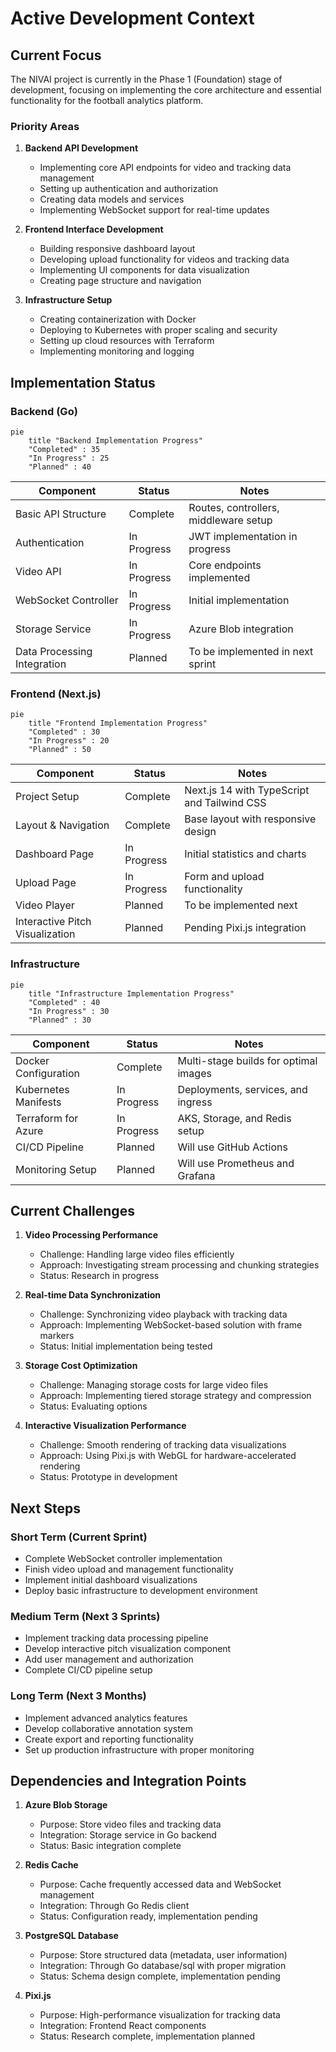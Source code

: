 # Active Development Context

## Current Focus

The NIVAI project is currently in the Phase 1 (Foundation) stage of development, focusing on implementing the core architecture and essential functionality for the football analytics platform.

### Priority Areas

1. **Backend API Development**

   - Implementing core API endpoints for video and tracking data management
   - Setting up authentication and authorization
   - Creating data models and services
   - Implementing WebSocket support for real-time updates

2. **Frontend Interface Development**

   - Building responsive dashboard layout
   - Developing upload functionality for videos and tracking data
   - Implementing UI components for data visualization
   - Creating page structure and navigation

3. **Infrastructure Setup**
   - Creating containerization with Docker
   - Deploying to Kubernetes with proper scaling and security
   - Setting up cloud resources with Terraform
   - Implementing monitoring and logging

## Implementation Status

### Backend (Go)

```mermaid
pie
    title "Backend Implementation Progress"
    "Completed" : 35
    "In Progress" : 25
    "Planned" : 40
```

| Component                   | Status      | Notes                                 |
| --------------------------- | ----------- | ------------------------------------- |
| Basic API Structure         | Complete    | Routes, controllers, middleware setup |
| Authentication              | In Progress | JWT implementation in progress        |
| Video API                   | In Progress | Core endpoints implemented            |
| WebSocket Controller        | In Progress | Initial implementation                |
| Storage Service             | In Progress | Azure Blob integration                |
| Data Processing Integration | Planned     | To be implemented in next sprint      |

### Frontend (Next.js)

```mermaid
pie
    title "Frontend Implementation Progress"
    "Completed" : 30
    "In Progress" : 20
    "Planned" : 50
```

| Component                       | Status      | Notes                                       |
| ------------------------------- | ----------- | ------------------------------------------- |
| Project Setup                   | Complete    | Next.js 14 with TypeScript and Tailwind CSS |
| Layout & Navigation             | Complete    | Base layout with responsive design          |
| Dashboard Page                  | In Progress | Initial statistics and charts               |
| Upload Page                     | In Progress | Form and upload functionality               |
| Video Player                    | Planned     | To be implemented next                      |
| Interactive Pitch Visualization | Planned     | Pending Pixi.js integration                 |

### Infrastructure

```mermaid
pie
    title "Infrastructure Implementation Progress"
    "Completed" : 40
    "In Progress" : 30
    "Planned" : 30
```

| Component            | Status      | Notes                                 |
| -------------------- | ----------- | ------------------------------------- |
| Docker Configuration | Complete    | Multi-stage builds for optimal images |
| Kubernetes Manifests | In Progress | Deployments, services, and ingress    |
| Terraform for Azure  | In Progress | AKS, Storage, and Redis setup         |
| CI/CD Pipeline       | Planned     | Will use GitHub Actions               |
| Monitoring Setup     | Planned     | Will use Prometheus and Grafana       |

## Current Challenges

1. **Video Processing Performance**

   - Challenge: Handling large video files efficiently
   - Approach: Investigating stream processing and chunking strategies
   - Status: Research in progress

2. **Real-time Data Synchronization**

   - Challenge: Synchronizing video playback with tracking data
   - Approach: Implementing WebSocket-based solution with frame markers
   - Status: Initial implementation being tested

3. **Storage Cost Optimization**

   - Challenge: Managing storage costs for large video files
   - Approach: Implementing tiered storage strategy and compression
   - Status: Evaluating options

4. **Interactive Visualization Performance**
   - Challenge: Smooth rendering of tracking data visualizations
   - Approach: Using Pixi.js with WebGL for hardware-accelerated rendering
   - Status: Prototype in development

## Next Steps

### Short Term (Current Sprint)

- Complete WebSocket controller implementation
- Finish video upload and management functionality
- Implement initial dashboard visualizations
- Deploy basic infrastructure to development environment

### Medium Term (Next 3 Sprints)

- Implement tracking data processing pipeline
- Develop interactive pitch visualization component
- Add user management and authorization
- Complete CI/CD pipeline setup

### Long Term (Next 3 Months)

- Implement advanced analytics features
- Develop collaborative annotation system
- Create export and reporting functionality
- Set up production infrastructure with proper monitoring

## Dependencies and Integration Points

1. **Azure Blob Storage**

   - Purpose: Store video files and tracking data
   - Integration: Storage service in Go backend
   - Status: Basic integration complete

2. **Redis Cache**

   - Purpose: Cache frequently accessed data and WebSocket management
   - Integration: Through Go Redis client
   - Status: Configuration ready, implementation pending

3. **PostgreSQL Database**

   - Purpose: Store structured data (metadata, user information)
   - Integration: Through Go database/sql with proper migration
   - Status: Schema design complete, implementation pending

4. **Pixi.js**
   - Purpose: High-performance visualization for tracking data
   - Integration: Frontend React components
   - Status: Research complete, implementation planned
